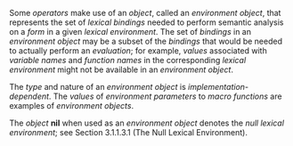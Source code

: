  



Some *operators* make use of an *object*, called an *environment object*, that represents the set of *lexical bindings* needed to perform semantic analysis on a *form* in a given *lexical environment*. The set of *bindings* in an *environment object* may be a subset of the *bindings* that would be needed to actually perform an *evaluation*; for example, *values* associated with *variable names* and *function names* in the corresponding *lexical environment* might not be available in an *environment object*. 



The *type* and nature of an *environment object* is *implementation-dependent*. The *values* of *environment parameters* to *macro functions* are examples of *environment objects*. 



The *object* **nil** when used as an *environment object* denotes the *null lexical environment*; see Section 3.1.1.3.1 (The Null Lexical Environment). 



